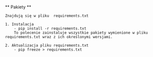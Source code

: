 ** Pakiety **

    Znajdują się w pliku  requirements.txt

    1. Instalacja
        - pip install -r requirements.txt
        To polecenie zainstaluje wszystkie pakiety wymienione w pliku requirements.txt wraz z ich określonymi wersjami.

    2. Aktualizacja pliku requirements.txt
        - pip freeze > requirements.txt
